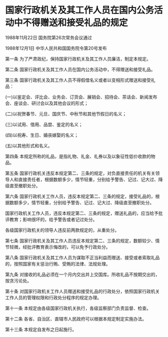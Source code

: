 # 国家行政机关及其工作人员在国内公务活动中不得赠送和接受礼品的规定

1988年11月22日 国务院第26次常务会议通过

1988年12月1日 中华人民共和国国务院令第20号发布　

<!-- INFO END -->

第一条 为了严肃政纪，保持国家行政机关及其工作人员廉洁，制定本规定。

第二条 国家行政机关及其工作人员在国内公务活动中，不得赠送和接受礼品。

第三条 国家行政机关及其工作人员不得假借名义或者以变相形式赠送和接受礼品：

(一)以鉴定会、评比会、业务会、订货会、展销会、招待会、茶话会、新闻发布会、座谈会、研讨会以及其他会议的形式；

(二)以祝贺春节、元旦、国庆节、中秋节和其他节假日的名义；

(三)以试用、借用、品尝、鉴定的名义；

(四)以祝寿、生日、婚丧嫁娶的名义；

(五)以其他形式和名义。

第四条 本规定所称的礼品，是指礼物、礼金、礼券以及以象征性低价收款的物品。

第五条 国家行政机关违反本规定第二、三条的规定，对负直接责任的机关有关领导人和直接责任者，根据数额多少，情节轻重，分别给予警告、记过、记大过、降级直至撤职处分。

第六条 国家行政机关工作人员，违反本规定第二、三条的规定，接受礼品的，根据数额多少，情节轻重，分别给予警告、记过、记大过、降级直至撤职处分。

国家行政机关工作人员，违反本规定第二、三条的规定，赠送礼品的，应当给予批评教育；影响很坏的，给予警告或者记过处分。

各级国家行政机关的领导人违反前两款规定的，从重处分。

第七条 国家行政机关及其工作人员违反本规定第二、三条的规定，数额较少、情节轻微，经批评教育表示悔改的，可以免予行政处分。

第八条 国家行政机关及其工作人员为谋取不正当利益而赠送、接受或者索取礼品的，按照国家有关惩治行贿、受贿的法律、法规处理。

第九条 对接收的礼品必须在一个月内交出并上交国库。所收礼品不按期交出的，按贪污论处。

第十条 对国家行政机关工作人员赠送和接受礼品的行政处分，依照国家行政机关工作人员的管理权限和行政处分程序的规定办理。

第十一条 本规定由各级国家行政机关执行，各级监察部门负责监督、检查。

第十二条 各省、自治区、直辖市人民政府可以根据本规定制定实施办法。

第十三条 本规定自发布之日起施行。